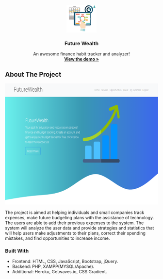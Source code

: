 
<!-- PROJECT LOGO -->
<br />
<p align="center">
  <a href="https://funding-project.herokuapp.com/">
    <img src="img/wealth.png" alt="Logo" width="100" height="90">
  </a>

  <h3 align="center">Future Wealth</h3>

  <p align="center">
    An awesome finance habit tracker and analyzer!
    <br />
    <a href="https://funding-project.herokuapp.com/"><strong>View the demo »</strong></a>
    <br />
</p>

<!-- ABOUT THE PROJECT -->
## About The Project

<p align="center">
  <img src="img/demo_main.png" alt="Logo" width="700" height="400">
</p>

The project is aimed at helping individuals and small companies track expenses, make future budgeting plans with the assistance of technology. The users are able to add their previous expenses to the system. The system will analyze the user data and provide strategies and statistics that will help users make adjustments to their plans, correct their spending mistakes, and find opportunities to increase income.

### Built With
* Frontend: HTML, CSS, JavaScript, Bootstrap, jQuery.
* Backend: PHP, XAMPP(MYSQL/Apache).
* Additional: Heroku, Getwaves.io, CSS Gradient.

